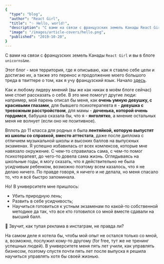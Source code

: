 ```yaml
---
{
  "type": "blog",
  "author": "React Girl",
  "title": "✨ Hello, world!",
  "description": "C вами на связи с французских земель Канады React Girl и вы в блоге unicorns&me. Этот блог - моя территория, где я описываю, как я ставлю себе цели и достигаю их, а также это перенос и продолжение моего большого треда в твиттере о том, как я учу французский язык...",
  "image": "/images/article-covers/hello.png",
  "published": "2019-10-20",
}
---
```


C вами на связи с французских земель Канады `React Girl` и вы в блоге `unicorns&me`.

Этот блог - моя территория, где я описываю, как я ставлю себе цели и достигаю их, а также это перенос и продолжение моего большого треда в твиттере о том, как я учу французский язык. Начало [здесь](https://twitter.com/react_girl/status/1154015164884279296).

Как и любому лидеру мнений (вы же как никак в моём блоге сейчас) мне стоит рассказать о себе. В это мне помогут другие люди: например, мой парень описал бы меня, как **очень умную девушку, с красивыми глазами**, для бывшего психотерапевта я - **девушка с тревожным расстройством**, для мамы - **доченька, которой очень гордимся**, бабушка сказала бы, что я - **янголятко**, а мнение остальных меня не волнует (если оно не позитивное).

Вплоть до 11 класса для родных я была **лентяйкой, которую выпустят из школы со справкой, вместо аттестата**, даже после диплома с отличием музыкальной школы и высоких баллов на выпускных экзаменах. Я успешно избавилась от всех комлексов, которые мне навязало окружение. С чем-то справилась сама, с чем-то помог психотерапевт, до чего-то довела сама жизнь. Оглядываясь на школьные годы, я могу сказать, что я действительно не была усидчивым ребенком, возможно поэтому всем казалось, что я не делаю ничего.
По правде говоря, я ничего и не делала, но меня спасало то, что я всё быстро запоминала.

Но! В университете мне пришлось:

- Убить природную лень;
- Развить в себе усидчивость;
- Научиться готовиться к устным экзаменам по какой-то собственной методике да так, что все кто готовился со мной вместе сдавали на высший балл.

💞 Звучит, как тупая реклама в инстаграм, не правда ли?

На самом деле я хотела бы, чтобы мой опыт не остался только со мной, а, возможно, послужил кому-то другому (for free, тут же не тренинг успешных людей). В университете меня пять лет учили, как управлять бизнесом, поэтому спустя почти пять лет после выпуска я решила научиться управлять хотя бы своей жизнью.
